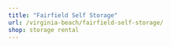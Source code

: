 ```yaml
---
title: "Fairfield Self Storage"
url: /virginia-beach/fairfield-self-storage/
shop: storage rental
---
```

